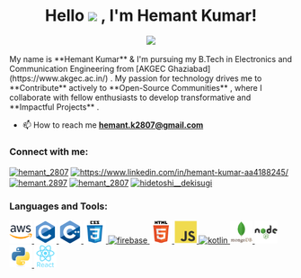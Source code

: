 <h1 align="center">Hello <img src="https://github.com/TheDudeThatCode/TheDudeThatCode/blob/master/Assets/Hi.gif"  height="29px"> , I'm Hemant Kumar! </h1>
<p align="center">
  <img src="https://readme-typing-svg.demolab.com?font=Fira+Code&pause=1000&color=F7DC00&background=FF010100&center=true&vCenter=true&width=300&height=45&lines=Artifical+Intelligence;Full+Stack+Developer;Philomath;Thank+You+for+visiting.....">
</p>
My name is **Hemant Kumar** & I'm pursuing my B.Tech in Electronics and Communication Engineering from [AKGEC Ghaziabad](https://www.akgec.ac.in/) . My passion for technology drives me to **Contribute** actively to **Open-Source Communities** , where I collaborate with fellow enthusiasts to develop transformative and **Impactful Projects** .

- 📫 How to reach me **hemant.k2807@gmail.com**

<h3 align="left">Connect with me:</h3>
<p align="left">
<a href="https://twitter.com/hemant_2807" target="blank"><img align="center" src="https://raw.githubusercontent.com/rahuldkjain/github-profile-readme-generator/master/src/images/icons/Social/twitter.svg" alt="hemant_2807" height="30" width="40" /></a>
<a href="https://linkedin.com/in/https://www.linkedin.com/in/hemant-kumar-aa4188245/" target="blank"><img align="center" src="https://raw.githubusercontent.com/rahuldkjain/github-profile-readme-generator/master/src/images/icons/Social/linked-in-alt.svg" alt="https://www.linkedin.com/in/hemant-kumar-aa4188245/" height="30" width="40" /></a>
<a href="https://instagram.com/hemant.2897" target="blank"><img align="center" src="https://raw.githubusercontent.com/rahuldkjain/github-profile-readme-generator/master/src/images/icons/Social/instagram.svg" alt="hemant.2897" height="30" width="40" /></a>
<a href="https://www.codechef.com/users/hemant_2807" target="blank"><img align="center" src="https://cdn.jsdelivr.net/npm/simple-icons@3.1.0/icons/codechef.svg" alt="hemant_2807" height="30" width="40" /></a>
<a href="https://codeforces.com/profile/hidetoshi__dekisugi" target="blank"><img align="center" src="https://raw.githubusercontent.com/rahuldkjain/github-profile-readme-generator/master/src/images/icons/Social/codeforces.svg" alt="hidetoshi__dekisugi" height="30" width="40" /></a>
</p>
<h3 align="left">Languages and Tools:</h3>

<a href="https://aws.amazon.com" target="_blank" rel="noreferrer"> <img src="https://raw.githubusercontent.com/devicons/devicon/master/icons/amazonwebservices/amazonwebservices-original-wordmark.svg" alt="aws" width="40" height="40"/> </a> <a href="https://www.cprogramming.com/" target="_blank" rel="noreferrer"> <img src="https://raw.githubusercontent.com/devicons/devicon/master/icons/c/c-original.svg" alt="c" width="40" height="40"/> </a> <a href="https://www.w3schools.com/cpp/" target="_blank" rel="noreferrer"> <img src="https://raw.githubusercontent.com/devicons/devicon/master/icons/cplusplus/cplusplus-original.svg" alt="cplusplus" width="40" height="40"/> </a> <a href="https://www.w3schools.com/css/" target="_blank" rel="noreferrer"> <img src="https://raw.githubusercontent.com/devicons/devicon/master/icons/css3/css3-original-wordmark.svg" alt="css3" width="40" height="40"/> </a> <a href="https://firebase.google.com/" target="_blank" rel="noreferrer"> <img src="https://www.vectorlogo.zone/logos/firebase/firebase-icon.svg" alt="firebase" width="40" height="40"/> </a> <a href="https://www.w3.org/html/" target="_blank" rel="noreferrer"> <img src="https://raw.githubusercontent.com/devicons/devicon/master/icons/html5/html5-original-wordmark.svg" alt="html5" width="40" height="40"/> </a> <a href="https://developer.mozilla.org/en-US/docs/Web/JavaScript" target="_blank" rel="noreferrer"> <img src="https://raw.githubusercontent.com/devicons/devicon/master/icons/javascript/javascript-original.svg" alt="javascript" width="40" height="40"/> </a> <a href="https://kotlinlang.org" target="_blank" rel="noreferrer"> <img src="https://www.vectorlogo.zone/logos/kotlinlang/kotlinlang-icon.svg" alt="kotlin" width="40" height="40"/> </a> <a href="https://www.mongodb.com/" target="_blank" rel="noreferrer"> <img src="https://raw.githubusercontent.com/devicons/devicon/master/icons/mongodb/mongodb-original-wordmark.svg" alt="mongodb" width="40" height="40"/> </a> <a href="https://nodejs.org" target="_blank" rel="noreferrer"> <img src="https://raw.githubusercontent.com/devicons/devicon/master/icons/nodejs/nodejs-original-wordmark.svg" alt="nodejs" width="40" height="40"/> </a> <a href="https://www.python.org" target="_blank" rel="noreferrer"> <img src="https://raw.githubusercontent.com/devicons/devicon/master/icons/python/python-original.svg" alt="python" width="40" height="40"/> </a> <a href="https://reactjs.org/" target="_blank" rel="noreferrer"> <img src="https://raw.githubusercontent.com/devicons/devicon/master/icons/react/react-original-wordmark.svg" alt="react" width="40" height="40"/> </a> 
</p>
<br>
